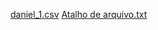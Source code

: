[daniel_1.csv](https://github.com/user-attachments/files/22670623/daniel_1.csv)
[Atalho de arquivo.txt](https://github.com/user-attachments/files/22670624/Atalho.de.arquivo.txt)
